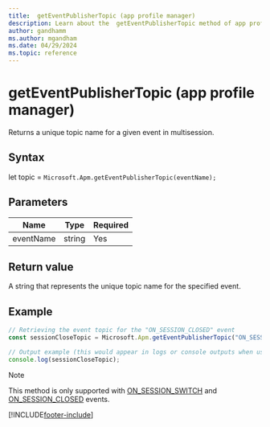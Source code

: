 ```yaml
---
title:  getEventPublisherTopic (app profile manager)
description: Learn about the  getEventPublisherTopic method of app profile manager in Customer Service workspace.
author: gandhamm
ms.author: mgandham
ms.date: 04/29/2024
ms.topic: reference
---
```


# getEventPublisherTopic (app profile manager)


Returns a unique topic name for a given event in multisession.
 

## Syntax

let topic = `Microsoft.Apm.getEventPublisherTopic(eventName);`


## Parameters

| **Name**        | **Type** | **Required** |
|-----------------|----------|--------------|
| eventName | string | Yes           |  

## Return value

A string that represents the unique topic name for the specified event.

## Example

```javascript
// Retrieving the event topic for the "ON_SESSION_CLOSED" event
const sessionCloseTopic = Microsoft.Apm.getEventPublisherTopic("ON_SESSION_CLOSED");

// Output example (this would appear in logs or console outputs when used)
console.log(sessionCloseTopic);
```

> [!NOTE]
> This method is only supported with [ON_SESSION_SWITCH](../events/on_session_switch.md) and [ON_SESSION_CLOSED](../events/on_session_closed.md) events.

[!INCLUDE[footer-include](../../../../includes/footer-banner.md)]